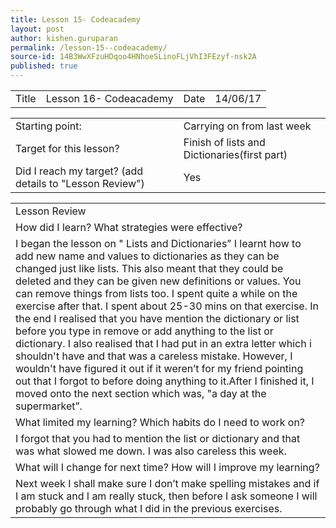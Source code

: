 ```yaml
---
title: Lesson 15- Codeacademy
layout: post
author: kishen.guruparan
permalink: /lesson-15--codeacademy/
source-id: 14B3WwXFzuHDqoo4HNhoeSLinoFLjVhI3FEzyf-nsk2A
published: true
---
```

<table>
  <tr>
    <td>Title</td>
    <td>Lesson 16- Codeacademy</td>
    <td>Date</td>
    <td>14/06/17</td>
  </tr>
</table>


<table>
  <tr>
    <td>Starting point:</td>
    <td>Carrying on from last week</td>
  </tr>
  <tr>
    <td>Target for this lesson?</td>
    <td>Finish of lists and Dictionaries(first part)</td>
  </tr>
  <tr>
    <td>Did I reach my target? 
(add details to "Lesson Review")</td>
    <td>Yes</td>
  </tr>
</table>


<table>
  <tr>
    <td>Lesson Review</td>
  </tr>
  <tr>
    <td>How did I learn? What strategies were effective? </td>
  </tr>
  <tr>
    <td>I began the lesson on " Lists and Dictionaries” I learnt how to add new name and values to dictionaries as they can be changed just like lists. This also meant that they could be deleted and they can be given new definitions or values. You can remove things from lists too.
I spent quite a while on the exercise after that. I spent about 25-30 mins on that exercise. In the end  I realised that you have mention the dictionary or list before you type in remove or add anything to the list or dictionary. I also realised that I had put in an extra letter which i shouldn't have and that was a careless mistake. However, I wouldn't have figured it out if it weren’t for my friend pointing out that I forgot to before doing anything to it.After I finished it, I moved onto the next section which was,  "a day at the supermarket”.</td>
  </tr>
  <tr>
    <td>What limited my learning? Which habits do I need to work on? </td>
  </tr>
  <tr>
    <td>I forgot that you had to mention the list or dictionary and that was what slowed me down. I was also careless this week.</td>
  </tr>
  <tr>
    <td>What will I change for next time? How will I improve my learning?</td>
  </tr>
  <tr>
    <td>Next week I shall make sure I don’t make spelling mistakes and if I am stuck and I am really stuck, then before I ask someone I will probably go through what I did in the previous exercises.</td>
  </tr>
</table>


